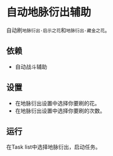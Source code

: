 # 自动地脉衍出辅助


自动刷`地脉衍出·启示之花`和`地脉衍出·藏金之花`。

## 依赖


- 自动战斗辅助

## 设置


- 在地脉衍出设置中选择你要刷的花。
- 在地脉衍出设置中选择你要刷的次数。

## 运行


在Task list中选择地脉衍出，启动任务。

